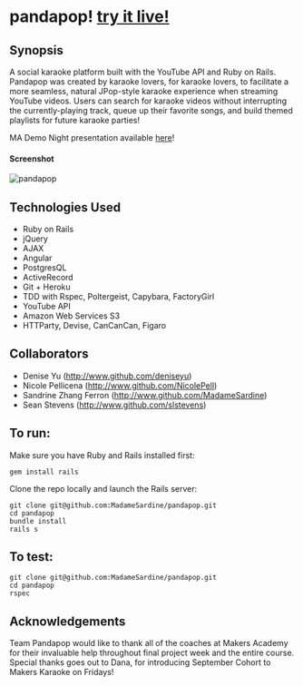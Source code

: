 # pandapop! [try it live!](http://www.pandapop.co)

## Synopsis

A social karaoke platform built with the YouTube API and Ruby on Rails. Pandapop was created by karaoke lovers, for karaoke lovers, to facilitate a more seamless, natural JPop-style karaoke experience when streaming YouTube videos. Users can search for karaoke videos without interrupting the currently-playing track, queue up their favorite songs, and build themed playlists for future karaoke parties!

MA Demo Night presentation available [here](https://prezi.com/kvo_j01apgct/pandapop/?utm_campaign=share&utm_medium=copy)!

#### Screenshot
![pandapop](https://raw.github.com/MadameSardine/pandapop/master/public/screenshot.png)

## Technologies Used

- Ruby on Rails
- jQuery
- AJAX
- Angular
- PostgresQL
- ActiveRecord
- Git + Heroku
- TDD with Rspec, Poltergeist, Capybara, FactoryGirl
- YouTube API
- Amazon Web Services S3
- HTTParty, Devise, CanCanCan, Figaro

## Collaborators

- Denise Yu (http://www.github.com/deniseyu)
- Nicole Pellicena (http://www.github.com/NicolePell)
- Sandrine Zhang Ferron (http://www.github.com/MadameSardine)
- Sean Stevens (http://www.github.com/slstevens)

## To run: 

Make sure you have Ruby and Rails installed first: 
```
gem install rails
```

Clone the repo locally and launch the Rails server:
```
git clone git@github.com:MadameSardine/pandapop.git
cd pandapop
bundle install
rails s
```

## To test:

```
git clone git@github.com:MadameSardine/pandapop.git
cd pandapop
rspec
```

## Acknowledgements

Team Pandapop would like to thank all of the coaches at Makers Academy for their invaluable help throughout final project week and the entire course. Special thanks goes out to Dana, for introducing September Cohort to Makers Karaoke on Fridays!